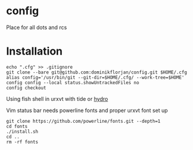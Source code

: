 # config
Place for all dots and rcs 

# Installation
```console
echo ".cfg" >> .gitignore
git clone --bare git@github.com:dominikflorjan/config.git $HOME/.cfg
alias config='/usr/bin/git --git-dir=$HOME/.cfg/ --work-tree=$HOME'
config config --local status.showUntrackedFiles no
config checkout
```

Using fish shell in urxvt with tide or [hydro](https://github.com/jorgebucaran/hydro)

Vim status bar needs powerline fonts and proper urxvt font set up
```console
git clone https://github.com/powerline/fonts.git --depth=1
cd fonts 
./install.sh
cd ..
rm -rf fonts
```
